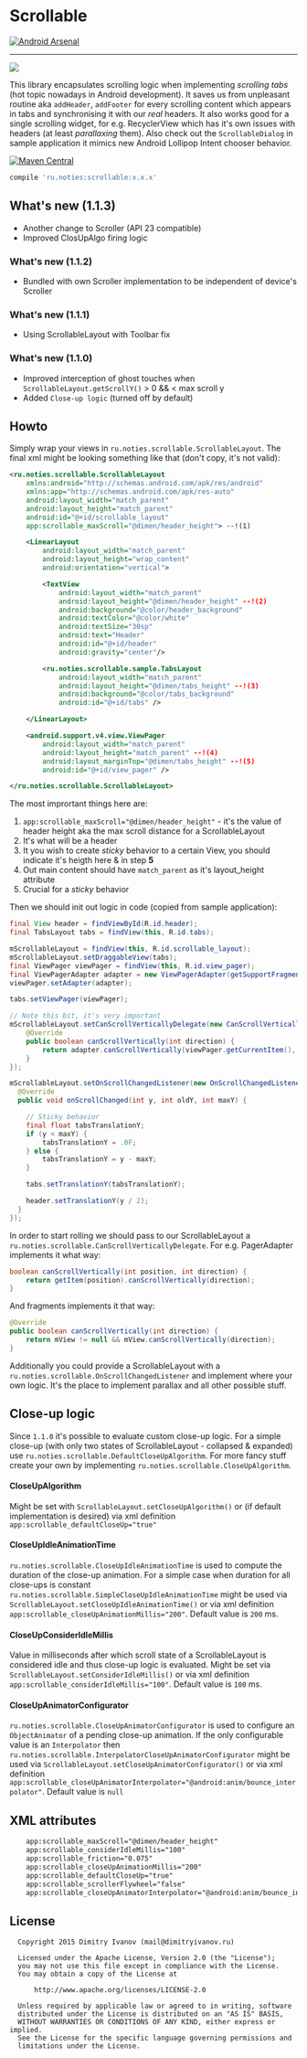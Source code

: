 # Scrollable

[![Android Arsenal](https://img.shields.io/badge/Android%20Arsenal-Scrollable-brightgreen.svg?style=flat)](http://android-arsenal.com/details/1/1687)

---

![](https://raw.githubusercontent.com/noties/Scrollable/master/sample.gif)

This library encapsulates scrolling logic when implementing *scrolling tabs* (hot topic nowadays in Android development). It saves us from unpleasant routine aka `addHeader`, `addFooter` for every scrolling content which appears in tabs and synchronising it with our *real* headers. It also works good for a single scrolling widget, for e.g. RecyclerView which has it's own issues with headers (at least *parallaxing* them). Also check out the `ScrollableDialog` in sample application it mimics new Android Lollipop Intent chooser behavior.

[![Maven Central](https://img.shields.io/maven-central/v/ru.noties/scrollable.svg)](http://search.maven.org/#search|ga|1|g%3A%22ru.noties%22%20AND%20a%3A%22scrollable%22)
```groovy
compile 'ru.noties:scrollable:x.x.x'
```

## What's new (1.1.3)
* Another change to Scroller (API 23 compatible)
* Improved ClosUpAlgo firing logic


### What's new (1.1.2)
* Bundled with own Scroller implementation to be independent of device's Scroller


### What's new (1.1.1)
* Using ScrollableLayout with Toolbar fix


### What's new (1.1.0)
* Improved interception of ghost touches when `ScrollableLayout.getScrollY()` > 0 && < max scroll y
* Added `Close-up logic` (turned off by default)


## Howto
Simply wrap your views in `ru.noties.scrollable.ScrollableLayout`. The final xml might be looking something like that (don't copy, it's not valid):

```xml
<ru.noties.scrollable.ScrollableLayout
    xmlns:android="http://schemas.android.com/apk/res/android"
    xmlns:app="http://schemas.android.com/apk/res-auto"
    android:layout_width="match_parent"
    android:layout_height="match_parent"
    android:id="@+id/scrollable_layout"
    app:scrollable_maxScroll="@dimen/header_height"> --!(1)

    <LinearLayout
        android:layout_width="match_parent"
        android:layout_height="wrap_content"
        android:orientation="vertical">

        <TextView
            android:layout_width="match_parent"
            android:layout_height="@dimen/header_height" --!(2)
            android:background="@color/header_background"
            android:textColor="@color/white"
            android:textSize="30sp"
            android:text="Header"
            android:id="@+id/header"
            android:gravity="center"/>

        <ru.noties.scrollable.sample.TabsLayout
            android:layout_width="match_parent"
            android:layout_height="@dimen/tabs_height" --!(3)
            android:background="@color/tabs_background"
            android:id="@+id/tabs" />

    </LinearLayout>

    <android.support.v4.view.ViewPager
        android:layout_width="match_parent"
        android:layout_height="match_parent" --!(4)
        android:layout_marginTop="@dimen/tabs_height" --!(5)
        android:id="@+id/view_pager" />

</ru.noties.scrollable.ScrollableLayout>

```

The most imprortant things here are:

1. `app:scrollable_maxScroll="@dimen/header_height"` - it's the value of header height aka the max scroll distance for a ScrollableLayout
2. It's what will be a header
3. It you wish to create *sticky* behavior to a certain View, you should indicate it's heigth here & in step **5**
4. Out main content should have `match_parent` as it's layout_height attribute
5. Crucial for a *sticky* behavior


Then we should init out logic in code (copied from sample application):
```java
final View header = findViewById(R.id.header);
final TabsLayout tabs = findView(this, R.id.tabs);

mScrollableLayout = findView(this, R.id.scrollable_layout);
mScrollableLayout.setDraggableView(tabs);
final ViewPager viewPager = findView(this, R.id.view_pager);
final ViewPagerAdapter adapter = new ViewPagerAdapter(getSupportFragmentManager(), getResources(), getFragments());
viewPager.setAdapter(adapter);

tabs.setViewPager(viewPager);

// Note this bit, it's very important
mScrollableLayout.setCanScrollVerticallyDelegate(new CanScrollVerticallyDelegate() {
    @Override
    public boolean canScrollVertically(int direction) {
    	return adapter.canScrollVertically(viewPager.getCurrentItem(), direction);
    }
});

mScrollableLayout.setOnScrollChangedListener(new OnScrollChangedListener() {
  @Override
  public void onScrollChanged(int y, int oldY, int maxY) {

	// Sticky behavior
    final float tabsTranslationY;
    if (y < maxY) {
    	tabsTranslationY = .0F;
    } else {
    	tabsTranslationY = y - maxY;
    }

    tabs.setTranslationY(tabsTranslationY);

    header.setTranslationY(y / 2);
  }
});
```

In order to start rolling we should pass to our ScrollableLayout a `ru.noties.scrollable.CanScrollVerticallyDelegate`. For e.g. PagerAdapter implements it what way:

```java
boolean canScrollVertically(int position, int direction) {
	return getItem(position).canScrollVertically(direction);
}
```

And fragments implements it that way:

```java
@Override
public boolean canScrollVertically(int direction) {
	return mView != null && mView.canScrollVertically(direction);
}
```

Additionally you could provide a ScrollableLayout with a `ru.noties.scrollable.OnScrollChangedListener` and implement where your own logic. It's the place to implement parallax and all other possible stuff.

## Close-up logic
Since `1.1.0` it's possible to evaluate custom close-up logic. For a simple close-up (with only two states of ScrollableLayout - collapsed & expanded) use `ru.noties.scrollable.DefaultCloseUpAlgorithm`. For more fancy stuff create your own by implementing `ru.noties.scrollable.CloseUpAlgorithm`.

#### CloseUpAlgorithm
Might be set with `ScrollableLayout.setCloseUpAlgorithm()` or (if default implementation is desired) via xml definition `app:scrollable_defaultCloseUp="true"`

#### CloseUpIdleAnimationTime
`ru.noties.scrollable.CloseUpIdleAnimationTime` is used to compute the duration of the close-up animation. For a simple case when duration for all close-ups is constant `ru.noties.scrollable.SimpleCloseUpIdleAnimationTime` might be used via `ScrollableLayout.setCloseUpIdleAnimationTime()` or via xml definition `app:scrollable_closeUpAnimationMillis="200"`.
Default value is `200` ms.

#### CloseUpConsiderIdleMillis
Value in milliseconds after which scroll state of a ScrollableLayout is considered idle and thus close-up logic is evaluated. Might be set via `ScrollableLayout.setConsiderIdleMillis()` or via xml definition `app:scrollable_considerIdleMillis="100"`.
Default value is `100` ms.

#### CloseUpAnimatorConfigurator
`ru.noties.scrollable.CloseUpAnimatorConfigurator` is used to configure an `ObjectAnimator` of a pending close-up animation. If the only configurable value is an `Interpolator` then `ru.noties.scrollable.InterpolatorCloseUpAnimatorConfigurator` might be used via `ScrollableLayout.setCloseUpAnimatorConfigurator()` or via xml definition `app:scrollable_closeUpAnimatorInterpolator="@android:anim/bounce_interpolator"`.
Default value is `null`

## XML attributes
```xml
    app:scrollable_maxScroll="@dimen/header_height"
    app:scrollable_considerIdleMillis="100"
    app:scrollable_friction="0.075"
    app:scrollable_closeUpAnimationMillis="200"
    app:scrollable_defaultCloseUp="true"
    app:scrollable_scrollerFlywheel="false"
    app:scrollable_closeUpAnimatorInterpolator="@android:anim/bounce_interpolator"
```


## License

```
  Copyright 2015 Dimitry Ivanov (mail@dimitryivanov.ru)

  Licensed under the Apache License, Version 2.0 (the "License");
  you may not use this file except in compliance with the License.
  You may obtain a copy of the License at

      http://www.apache.org/licenses/LICENSE-2.0

  Unless required by applicable law or agreed to in writing, software
  distributed under the License is distributed on an "AS IS" BASIS,
  WITHOUT WARRANTIES OR CONDITIONS OF ANY KIND, either express or implied.
  See the License for the specific language governing permissions and
  limitations under the License.
```
